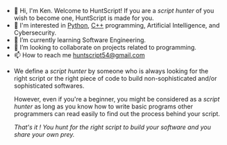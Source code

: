 - 👋 Hi, I'm Ken. Welcome to HuntScript!
  If you are a *script hunter* of you wish to become one, HuntScript is made for you.
- 👀 I'm  interested in [Python](https://www.python.org/), [C++](https://cplusplus.com/) programming, Artificial Intelligence, and Cybersecurity.
- 🌱 I’m currently learning Software Engineering.
- 💞️ I’m looking to collaborate on projects related to programming. 
- 📫 How to reach me huntscript54@gmail.com
  
* We define a *script hunter* by someone who is always looking for the right
  script or the right piece of code to build non-sophisticated and/or sophisticated softwares.

  However, even if you're a beginner, you might be considered as a *script hunter* as long as 
  you know how to write basic programs other programmers can read easily to find out the process
  behind your script. 
  
  _That's it ! You hunt for the right script to build your software and you share your own prey._

  <!---
  huntscript/huntscript is a ✨ special ✨ repository because its `README.md` (this file) appears on your GitHub profile.
  You can click the Preview link to take a look at your changes.
  --->
